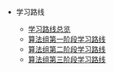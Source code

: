 - 学习路线

  - [学习路线总览](Learning_path_0.md)
  - [算法组第一阶段学习路线](Learning_path_1.md)
  - [算法组第二阶段学习路线](Learning_path_2.md)
  - [算法组第三阶段学习路线](Learning_path_3.md)
